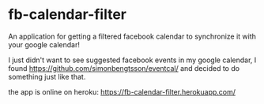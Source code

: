 # fb-calendar-filter
An application for getting a filtered facebook calendar to synchronize it with your google calendar! 

I just didn't want to see suggested facebook events in my google calendar, I found https://github.com/simonbengtsson/eventcal/ and decided to do something just like that.

the app is online on heroku: https://fb-calendar-filter.herokuapp.com/
